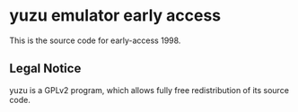 yuzu emulator early access
=============

This is the source code for early-access 1998.

## Legal Notice

yuzu is a GPLv2 program, which allows fully free redistribution of its source code.